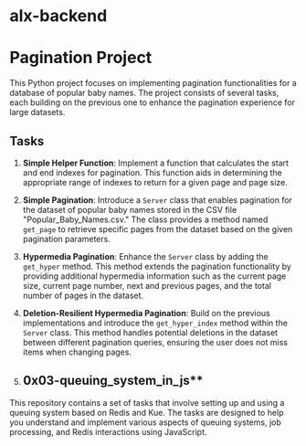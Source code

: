 # alx-backend 
# Pagination Project

This Python project focuses on implementing pagination functionalities for a database of popular baby names. The project consists of several tasks, each building on the previous one to enhance the pagination experience for large datasets.

## Tasks

1. **Simple Helper Function**: Implement a function that calculates the start and end indexes for pagination. This function aids in determining the appropriate range of indexes to return for a given page and page size.

2. **Simple Pagination**: Introduce a `Server` class that enables pagination for the dataset of popular baby names stored in the CSV file "Popular_Baby_Names.csv." The class provides a method named `get_page` to retrieve specific pages from the dataset based on the given pagination parameters.

3. **Hypermedia Pagination**: Enhance the `Server` class by adding the `get_hyper` method. This method extends the pagination functionality by providing additional hypermedia information such as the current page size, current page number, next and previous pages, and the total number of pages in the dataset.

4. **Deletion-Resilient Hypermedia Pagination**: Build on the previous implementations and introduce the `get_hyper_index` method within the `Server` class. This method handles potential deletions in the dataset between different pagination queries, ensuring the user does not miss items when changing pages.

3. ## 0x03-queuing_system_in_js**

This repository contains a set of tasks that involve setting up and using a queuing system based on Redis and Kue. The tasks are designed to help you understand and implement various aspects of queuing systems, job processing, and Redis interactions using JavaScript.